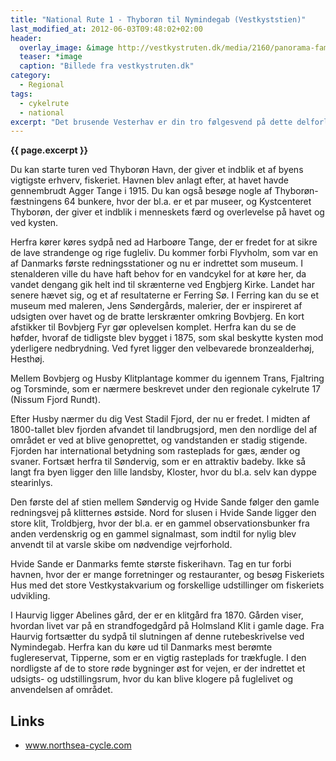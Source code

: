 ```yaml
---
title: "National Rute 1 - Thyborøn til Nymindegab (Vestkyststien)"
last_modified_at: 2012-06-03T09:48:02+02:00
header:
  overlay_image: &image http://vestkystruten.dk/media/2160/panorama-familie-i-havn-bork-havn_original_1.jpg?crop=0.0000000000000001263187085796,0,0,0.15625&cropmode=percentage&quality=80&width=1600&heightratio=0.5625slimmage=true&rnd=131566083530000000
  teaser: *image
  caption: "Billede fra vestkystruten.dk"
category:
  - Regional
tags:
  - cykelrute
  - national
excerpt: "Det brusende Vesterhav er din tro følgesvend på dette delforløb af den nationale cykelrute nummer 1, der bringer dig 110 kilometer fra fiskerbyen Thyborøn til Nymindegab."
---
```


**{{ page.excerpt }}**

Du kan starte turen ved Thyborøn Havn, der giver et indblik et af byens vigtigste erhverv, fiskeriet. Havnen blev anlagt efter, at havet havde gennembrudt Agger Tange i 1915. Du kan også besøge nogle af Thyborøn-fæstningens 64 bunkere, hvor der bl.a. er et par museer, og Kystcenteret Thyborøn, der giver et indblik i menneskets færd og overlevelse på havet og ved kysten.

Herfra kører køres sydpå ned ad Harboøre Tange, der er fredet for at sikre de lave strandenge og rige fugleliv. Du kommer forbi Flyvholm, som var en af Danmarks første redningsstationer og nu er indrettet som museum. I stenalderen ville du have haft behov for en vandcykel for at køre her, da vandet dengang gik helt ind til skrænterne ved Engbjerg Kirke. Landet har senere hævet sig, og et af resultaterne er Ferring Sø. I Ferring kan du se et museum med maleren, Jens Søndergårds, malerier, der er inspireret af udsigten over havet og de bratte lerskrænter omkring Bovbjerg. En kort afstikker til Bovbjerg Fyr gør oplevelsen komplet. Herfra kan du se de høfder, hvoraf de tidligste blev bygget i 1875, som skal beskytte kysten mod yderligere nedbrydning. Ved fyret ligger den velbevarede bronzealderhøj, Hesthøj.
 
Mellem Bovbjerg og Husby Klitplantage kommer du igennem Trans, Fjaltring og Torsminde, som er nærmere beskrevet under den regionale cykelrute 17 (Nissum Fjord Rundt).

Efter Husby nærmer du dig Vest Stadil Fjord, der nu er fredet. I midten af 1800-tallet blev fjorden afvandet til landbrugsjord, men den nordlige del af området er ved at blive genoprettet, og vandstanden er stadig stigende. Fjorden har international betydning som rasteplads for gæs, ænder og svaner. Fortsæt herfra til Søndervig, som er en attraktiv badeby. Ikke så langt fra byen ligger den lille landsby, Kloster, hvor du bl.a. selv kan dyppe stearinlys.

Den første del af stien mellem Søndervig og Hvide Sande følger den gamle redningsvej på klitternes østside. Nord for slusen i Hvide Sande ligger den store klit, Troldbjerg, hvor der bl.a. er en gammel observationsbunker fra anden verdenskrig og en gammel signalmast, som indtil for nylig blev anvendt til at varsle skibe om nødvendige vejrforhold.

Hvide Sande er Danmarks femte største fiskerihavn. Tag en tur forbi havnen, hvor der er mange forretninger og restauranter, og besøg Fiskeriets Hus med det store Vestkystakvarium og forskellige udstillinger om fiskeriets udvikling.

I Haurvig ligger Abelines gård, der er en klitgård fra 1870. Gården viser, hvordan livet var på en strandfogedgård på Holmsland Klit i gamle dage. Fra Haurvig fortsætter du sydpå til slutningen af denne rutebeskrivelse ved Nymindegab. Herfra kan du køre ud til Danmarks mest berømte fuglereservat, Tipperne, som er en vigtig rasteplads for trækfugle. I den nordligste af de to store røde bygninger øst for vejen, er der indrettet et udsigts- og udstillingsrum, hvor du kan blive klogere på fuglelivet og anvendelsen af området.

## Links

- www.northsea-cycle.com 